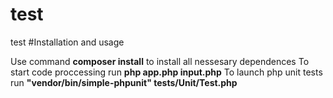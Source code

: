 # test
test
#Installation and usage


Use command **composer install** to install all nessesary dependences
To start code proccessing run **php app.php input.php**
To launch php unit tests run **"vendor/bin/simple-phpunit" tests/Unit/Test.php**
